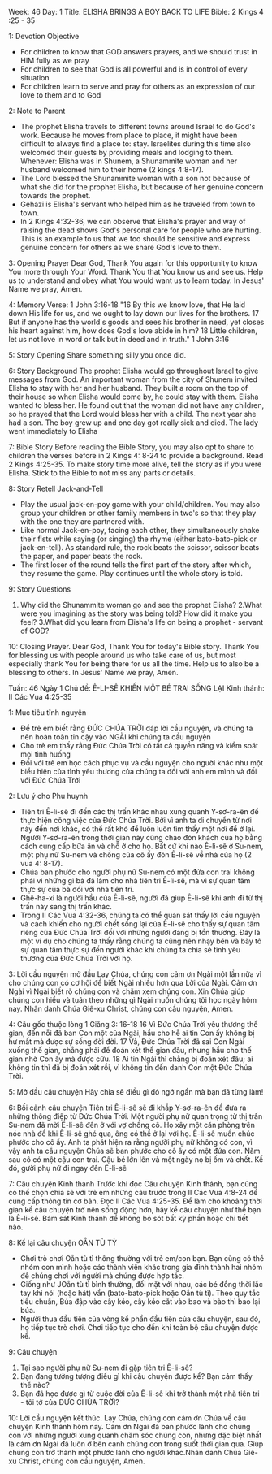 Week: 46
Day: 1
Title: ELISHA BRINGS A BOY BACK TO LIFE 
Bible: 2 Kings 4 :25 - 35

1: Devotion Objective
- For children to know that GOD answers prayers, and we should trust in HIM fully as we pray 
- For children to see that God is all powerful and is in control of every situation 
- For children learn to serve and pray for others as an expression of our love to them and to God 

2: Note to Parent
- The prophet Elisha travels to different towns around Israel to do God's work. Because he moves from place to place, it might have been difficult to always find a place to: stay. Israelites during this time also welcomed their guests by providing meals and lodging to them. Whenever: Elisha was in Shunem, a Shunammite woman and her husband welcomed him to their home (2 kings 4:8-17). 
- The Lord blessed the Shunammite woman with a son not because of what she did for the prophet Elisha, but because of her genuine concern towards the prophet. 
- Gehazi is Elisha's servant who helped hím as he traveled from town to town. 
- In 2 Kings 4:32-36, we can observe that Elisha's prayer and way of raising the dead shows God's personal care for people who are hurting. This is an example to us that we too should be sensitive and express genuine concern for others as we share God's love to them.

3: Opening Prayer
Dear God, Thank You again for this opportunity to know You more through Your Word. Thank You that You know us and see us. Help us to understand and obey what You would want us to learn today. In Jesus' Name we pray, Amen. 

4: Memory Verse:
1 John 3:16-18 "16 By this we know love, that He laid down His life for us, and we ought to lay down our lives for the brothers. 17 But if anyone has the world's goods and sees his brother in need, yet closes his heart against him, how does God's love abide in him? 18 Little children, let us not love in word or talk but in deed and in truth." 1 John 3:16

5: Story Opening
Share something silly you once did.

6: Story Background
The prophet Elisha would go throughout Israel to give messages from God. An important woman from the city of Shunem invited Elisha to stay with her and her husband. They built a room on the top of their house so when Elisha would come by, he could stay with them. Elisha wanted to bless her. He found out that the woman did not have any children, so he prayed that the Lord would bless her with a child. The next year she had a son. The boy grew up and one day got really sick and died. The lady went immediately to Elisha

7: Bible Story
Before reading the Bible Story, you may also opt to share to children the verses before in 2 Kings 4: 8-24 to provide a background. Read 2 Kings 4:25-35. To make story time more alive, tell the story as if you were Elisha. Stick to the Bible to not miss any parts or details.

8: Story Retell
Jack-and-Tell 
- Play the usual jack-en-poy game with your child/children. You may also group your children or other family members in two's so that they play with the one they are partnered with. 
- Like normal Jack-en-poy, facing each other, they simultaneously shake their fists while saying (or singing) the rhyme (either bato-bato-pick or jack-en-tell). As standard rule, the rock beats the scissor, scissor beats the paper, and paper beats the rock. 
- The first loser of the round tells the first part of the story after which, they resume the game. Play continues until the whole story is told.


9: Story Questions
1. Why did the Shunammite woman go and see the prophet Elisha? 
2.What were you imagining as the story was being told? How did it make you feel? 
3.What did you learn from Elisha's life on being a prophet - servant of GOD?

10: Closing Prayer. 
Dear God, Thank You for today's Bible story. Thank You for blessing us with people around us who take care of us, but most especially thank You for being there for us all the time. Help us to also be a blessing to others. In Jesus' Name we pray, Amen.


Tuần: 46
Ngày 1
Chủ đề: Ê-LI-SÊ KHIẾN MỘT BÉ TRAI SỐNG LẠI
Kinh thánh: II Các Vua 4:25-35

1: Mục tiêu tĩnh nguyện
- Để trẻ em biết rằng ĐỨC CHÚA TRỜI đáp lời cầu nguyện, và chúng ta nên hoàn toàn tin cậy vào NGÀI khi chúng ta cầu nguyện
- Cho trẻ em thấy rằng Đức Chúa Trời có tất cả quyền năng và kiểm soát mọi tình huống
- Đối với trẻ em học cách phục vụ và cầu nguyện cho người khác như một biểu hiện của tình yêu thương của chúng ta đối với anh em mình và đối với Đức Chúa Trời

2: Lưu ý cho Phụ huynh
- Tiên tri Ê-li-sê đi đến các thị trấn khác nhau xung quanh Y-sơ-ra-ên để thực hiện công việc của Đức Chúa Trời. Bởi vì anh ta di chuyển từ nơi này đến nơi khác, có thể rất khó để luôn luôn tìm thấy một nơi để ở lại. Người Y-sơ-ra-ên trong thời gian này cũng chào đón khách của họ bằng cách cung cấp bữa ăn và chỗ ở cho họ. Bất cứ khi nào Ê-li-sê ở Su-nem, một phụ nữ Su-nem và chồng của cô ấy đón Ê-li-sê về nhà của họ (2 vua 4: 8-17).
- Chúa ban phước cho người phụ nữ Su-nem có một đứa con trai không phải vì những gì bà đã làm cho nhà tiên tri Ê-li-sê, mà vì sự quan tâm thực sự của bà đối với nhà tiên tri.
- Ghê-ha-xi là người hầu của Ê-li-sê, người đã giúp Ê-li-sê khi anh đi từ thị trấn này sang thị trấn khác.
- Trong II Các Vua 4:32-36, chúng ta có thể quan sát thấy lời cầu nguyện và cách khiến cho người chết sống lại của Ê-li-sê cho thấy sự quan tâm riêng của Đức Chúa Trời đối với những người đang bị tổn thương. Đây là một ví dụ cho chúng ta thấy rằng chúng ta cũng nên nhạy bén và bày tỏ sự quan tâm thực sự đến người khác khi chúng ta chia sẻ tình yêu thương của Đức Chúa Trời với họ.

3: Lời cầu nguyện mở đầu
Lạy Chúa, chúng con cảm ơn Ngài một lần nữa vì cho chúng con có cơ hội để biết Ngài nhiều hơn qua Lời của Ngài. Cảm ơn Ngài vì Ngài biết rõ chúng con và chăm xem chúng con. Xin Chúa giúp chúng con hiểu và tuân theo những gì Ngài muốn chúng tôi học ngày hôm nay. Nhân danh Chúa Giê-xu Christ, chúng con cầu nguyện, Amen.

4: Câu gốc thuộc lòng
1 Giăng 3: 16-18
16 Vì Đức Chúa Trời yêu thương thế gian, đến nỗi đã ban Con một của Ngài, hầu cho hễ ai tin Con ấy không bị hư mất mà được sự sống đời đời. 17 Vả, Đức Chúa Trời đã sai Con Ngài xuống thế gian, chẳng phải để đoán xét thế gian đâu, nhưng hầu cho thế gian nhờ Con ấy mà được cứu. 18 Ai tin Ngài thì chẳng bị đoán xét đâu; ai không tin thì đã bị đoán xét rồi, vì không tin đến danh Con một Đức Chúa Trời.

5: Mở đầu câu chuyện
Hãy chia sẻ điều gì đó ngớ ngẩn mà bạn đã từng làm!

6: Bối cảnh câu chuyện
Tiên tri Ê-li-sê sẽ đi khắp Y-sơ-ra-ên để đưa ra những thông điệp từ Đức Chúa Trời. Một người phụ nữ quan trọng từ thị trấn Su-nem đã mời Ê-li-sê đến ở với vợ chồng cô. Họ xây một căn phòng trên nóc nhà để khi Ê-li-sê ghé qua, ông có thể ở lại với họ. Ê-li-sê muốn chúc phước cho cô ấy. Anh ta phát hiện ra rằng người phụ nữ không có con, vì vậy anh ta cầu nguyện Chúa sẽ ban phước cho cô ấy có một đứa con. Năm sau cô có một cậu con trai. Cậu bé lớn lên và một ngày nọ bị ốm và chết. Kế đó, gười phụ nữ đi ngay đến Ê-li-sê

7: Câu chuyện Kinh thánh
Trước khi đọc Câu chuyện Kinh thánh, bạn cũng có thể chọn chia sẻ với trẻ em những câu trước trong II Các Vua 4:8-24 để cung cấp thông tin cơ bản. Đọc II Các Vua 4:25-35. Để làm cho khoảng thời gian kể câu chuyện trở nên sống động hơn, hãy kể câu chuyện như thể bạn là Ê-li-sê. Bám sát Kinh thánh để không bỏ sót bất kỳ phần hoặc chi tiết nào.

8: Kể lại câu chuyện
OẲN TÙ TỲ
- Chơi trò chơi Oẳn tù tì thông thường với trẻ em/con bạn. Bạn cũng có thể nhóm con mình hoặc các thành viên khác trong gia đình thành hai nhóm để chúng chơi với người mà chúng được hợp tác.
- Giống như JOẳn tù tì bình thường, đối mặt với nhau, các bé đồng thời lắc tay khi nói (hoặc hát) vần (bato-bato-pick hoặc Oẳn tù tì). Theo quy tắc tiêu chuẩn, Búa đập vào cây kéo, cây kéo cắt vào bao và bào thì bao lại búa.
- Người thua đầu tiên của vòng kể phần đầu tiên của câu chuyện, sau đó, họ tiếp tục trò chơi. Chơi tiếp tục cho đến khi toàn bộ câu chuyện được kể.


9: Câu chuyện
1. Tại sao người phụ nữ Su-nem đi gặp tiên tri Ê-li-sê?
2. Bạn đang tưởng tượng điều gì khi câu chuyện được kể? Bạn cảm thấy thế nào?
3. Bạn đã học được gì từ cuộc đời của Ê-li-sê khi trở thành một nhà tiên tri - tôi tớ của ĐỨC CHÚA TRỜI?

10: Lời cầu nguyện kết thúc.
Lạy Chúa, chúng con cảm ơn Chúa về câu chuyện Kinh thánh hôm nay. Cảm ơn Ngài đã ban phước lành cho chúng con với những người xung quanh chăm sóc chúng con, nhưng đặc biệt nhất là cảm ơn Ngài đã luôn ở bên cạnh chúng con trong suốt thời gian qua. Giúp chúng con trở thành một phước lành cho người khác.Nhân danh Chúa Giê-xu Christ, chúng con cầu nguyện, Amen.